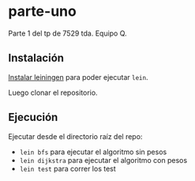 # parte-uno

Parte 1 del tp de 7529 tda. Equipo Q.

## Instalación

[Instalar leiningen](https://leiningen.org/#install) para poder ejecutar `lein`.

Luego clonar el repositorio.

## Ejecución

Ejecutar desde el directorio raíz del repo:
- `lein bfs` para ejecutar el algoritmo sin pesos
- `lein dijkstra` para ejecutar el algoritmo con pesos
- `lein test` para correr los test

